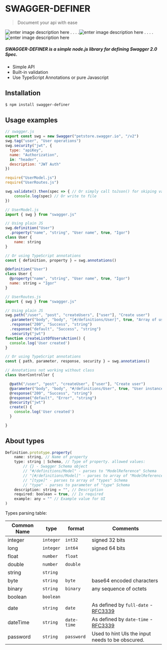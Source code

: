 # SWAGGER-DEFINER
> Document your api with ease

![enter image description here](https://s3.amazonaws.com/openshift-hub/production/quickstarts/243/nodejs_custom.png?1456926624) . . . .![enter image description here](https://upload.wikimedia.org/wikipedia/commons/thumb/f/f1/Heart_coraz%C3%B3n.svg/100px-Heart_coraz%C3%B3n.svg.png) . . . . ![enter image description here](https://s.gravatar.com/avatar/c36e7e0d5554c4ab2d65e6c7caf68db3?size=100&default=retro)

##### SWAGGER-DEFINER is a simple node.js library for defining Swagger 2.0 Spec.

  - Simple API
  - Built-in validation
  - Use TypeScript Annotations or pure Javascript

## Installation
```sh
$ npm install swagger-definer
```
## Usage examples
```js
// swagger.js
export const swg = new Swagger("petstore.swagger.io", "/v2")
swg.tag("user", "User operations")
swg.security("jwt", {
  type: "apiKey",
  name: "Authorization",
  in: "header",
  description: "JWT Auth"
})

require("UserModel.js")
require("UserRoutes.js")

swg.validate().then(spec => { // Or simply call toJson() for skiping validation
    console.log(spec) // Or write to file
})
```
```js
// UserModel.js
import { swg } from "swagger.js"

// Using plain JS
swg.definition("User")
  .property("name", "string", "User name", true, "Igor")
class User {
    name: string
}

// Or using TypeScript annotations
const { definition, property } = swg.annotations()

@definition("User")
class User {
  @property("name", "string", "User name", true, "Igor")
  name: string = "Igor"
}
```
```js
// UserRoutes.js
import { swg } from "swagger.js"

// Using plain JS
swg.path("/user", "post", "createUsers", ["user"], "Create user")
  .parameter("body", "body", "[#/definitions/User]", true, "Array of users")
  .response("200", "Success", "string")
  .response("default", "Success", "string")
  .security("jwt")
function createListOfUsersAction() {
  console.log('User created')
}

// Or using TypeScript annotations
const { path, parameter, response, security } = swg.annotations()

// Annotations not working without class
class UserController {

  @path("/user", "post", "createUser", ["user"], "Create user")
  @parameter("body", "body", "#/definitions/User", true, "User instance")
  @response("200", "Success", "string")
  @response("default", "Error", "string")
  @security("jwt")
  create() {
    console.log('User created')
  }

}
```

## About types
```js
Definition.prototype.property(
    name: string, // Name of property
    type: string | Schema, // Type of property. allowed values:
        // {} - Swagger Schema object
        // "#/definitions/Model" - parses to "ModelReference" Schema
        // "[#/definitions/Model]" - parses to array of "ModelReferences" Schema
        // "[type]" - parses to array of "types" Schema
        // "type" - parses to parameter of "type" Schema
    description: string = "", // Description
    required: boolean = true, // Is required
    example: any = "" // Example value for UI
)
```
Types parsing table:

Common Name | type | format | Comments
----------- | ------ | -------- | --------
integer | `integer` | `int32` | signed 32 bits
long | `integer` | `int64` | signed 64 bits
float | `number` | `float` | |
double | `number` | `double` | |
string | `string` | | |
byte | `string` | `byte` | base64 encoded characters
binary | `string` | `binary` | any sequence of octets
boolean | `boolean` | | |
date | `string` | `date` | As defined by `full-date` - [RFC3339](http://xml2rfc.ietf.org/public/rfc/html/rfc3339.html#anchor14)
dateTime | `string` | `date-time` | As defined by `date-time` - [RFC3339](http://xml2rfc.ietf.org/public/rfc/html/rfc3339.html#anchor14)
password | `string` | `password` | Used to hint UIs the input needs to be obscured.
